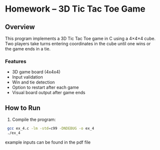 # Homework – 3D Tic Tac Toe Game

## Overview

This program implements a 3D Tic Tac Toe game in C using a 4×4×4 cube. Two players take turns entering coordinates in the cube until one wins or the game ends in a tie.

### Features
- 3D game board (4x4x4)
- Input validation
- Win and tie detection
- Option to restart after each game
- Visual board output after game ends

## How to Run

1. Compile the program:

```bash
 gcc ex_4.c -lm -std=c99 -DNDEBUG -o ex_4
 ./ex_4
```
example inputs can be found in the pdf file